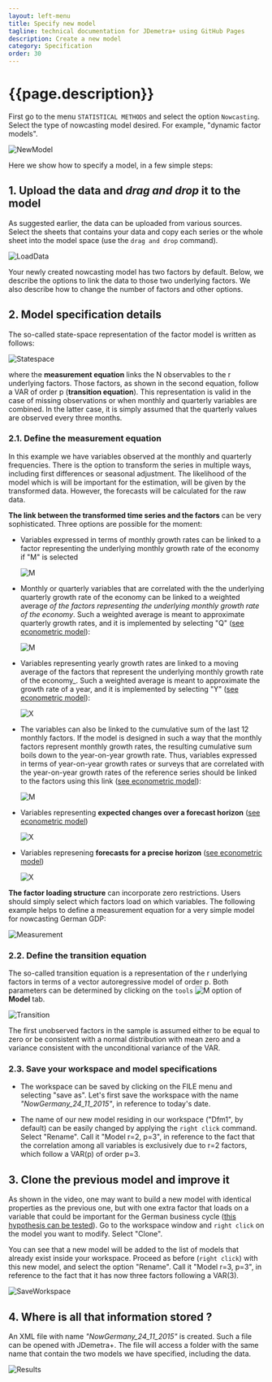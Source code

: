 ```yaml
---
layout: left-menu
title: Specify new model
tagline: technical documentation for JDemetra+ using GitHub Pages
description: Create a new model 
category: Specification
order: 30
---
```

# {{page.description}}

First go to the menu `STATISTICAL METHODS` and select the option `Nowcasting`. Select the type of nowcasting model desired. For example, "dynamic factor models".

![NewModel](https://github.com/nbbrd/jdemetra-nowcasting/wiki/images/CreateNewModel.gif)

Here we show how to specify a model, in a few simple steps:

## 1. Upload the data and _drag and drop_ it to the model

As suggested earlier, the data can be uploaded from various sources. Select the sheets that contains your data and copy each series or the whole sheet into the model space (use the `drag and drop` command).

![LoadData](https://github.com/nbbrd/jdemetra-nowcasting/wiki/images/LoadNewData.gif)

Your newly created nowcasting model has two factors by default. Below, we describe the options to link the data to those two underlying factors. We also describe how to change the number of factors and other options.

## 2. Model specification details
 
The so-called state-space representation of the factor model is written as follows:
 
![Statespace](https://github.com/nbbrd/jdemetra-nowcasting/wiki/images/statespace.png)
 
where the **measurement equation** links the N observables to the r underlying factors. Those factors, as shown in the second equation, follow a VAR of order p (**transition equation**). This representation is valid in the case of missing observations or when monthly and quarterly variables are combined. In the latter case, it is simply assumed that the quarterly values are observed every three months. 
 
### 2.1. Define the measurement equation
 
In this example we have variables observed at the monthly and quarterly frequencies. There is the option to transform the series in multiple ways, including first differences or seasonal adjustment. The likelihood of the model which is will be important for the estimation, will be given by the transformed data. However, the forecasts will be calculated for the raw data.
 
**The link between the transformed time series and the factors** can be very sophisticated. Three options are possible for the moment:
 
-   Variables expressed in terms of monthly growth rates can be linked to a factor representing the underlying monthly growth rate of the economy if "M" is selected
    
	![M](https://github.com/nbbrd/jdemetra-nowcasting/wiki/images/M.png) 
	
 
-   Monthly or quarterly variables that are correlated with the the underlying quarterly growth rate of the economy can be linked to a weighted average _of the factors representing the underlying monthly growth rate of the economy_. Such a weighted average is meant to approximate quarterly growth rates, and it is implemented by selecting "Q" ([see econometric model](https://palatej.github.io/pages/nowcast/Specify/econometric.html)):

	![M](https://github.com/nbbrd/jdemetra-nowcasting/wiki/images/Q.png)
 
-   Variables representing yearly growth rates are linked to a moving average of the factors that represent the underlying monthly growth rate of the economy_. Such a weighted average is meant to approximate the growth rate of a year, and it is implemented by selecting "Y" ([see econometric model](https://palatej.github.io/pages/nowcast/Specify/econometric.html)):

    ![X](https://palatej.github.io/pages/nowcast/Specify/images/Y.png)
	
-   The variables can also be linked to the cumulative sum of the last 12 monthly factors. If the model is designed in such a way that the monthly factors represent monthly growth rates, the resulting cumulative sum boils down to the year-on-year growth rate. Thus, variables expressed in terms of year-on-year growth rates or surveys that are correlated with the year-on-year growth rates of the reference series should be linked to the factors using this link ([see econometric model](https://palatej.github.io/pages/nowcast/Specify/econometric.html)):

	![M](https://github.com/nbbrd/jdemetra-nowcasting/wiki/images/YoY.png)
 
-   Variables representing **expected changes over a forecast horizon** ([see econometric model](https://palatej.github.io/pages/nowcast/Specify/econometric.html))

	![X](https://palatej.github.io/pages/nowcast/Specify/images/X.png)

-   Variables represening **forecasts for a precise horizon** ([see econometric model](https://palatej.github.io/pages/nowcast/Specify/econometric.html))

	![X](https://palatej.github.io/pages/nowcast/Specify/images/Sh.png)

	
**The factor loading structure** can incorporate zero restrictions. Users should simply select which factors load on which variables. The following example helps to define a measurement equation for a very simple model for nowcasting German GDP:

![Measurement](https://github.com/nbbrd/jdemetra-nowcasting/wiki/images/SpecifyMeasurement.gif) 
 
### 2.2. Define the transition equation
The so-called transition equation is a representation of the r underlying factors in terms of a vector autoregressive model of order p. Both parameters can be determined by clicking on the  `tools`  ![M](https://github.com/nbbrd/jdemetra-nowcasting/wiki/images/preferences-system_16x16.png)  option of **Model** tab.
 
![Transition](https://github.com/nbbrd/jdemetra-nowcasting/wiki/images/SpecifyTransition.gif) 

The first unobserved factors in the sample is assumed either to be equal to zero or be consistent with a normal distribution with mean zero and a variance consistent with the unconditional variance of the VAR. 
 
### 2.3. Save your workspace and model specifications
-   The workspace can be saved by clicking on the FILE menu and selecting "save as".  Let's first save the workspace with the name _"NowGermany_24_11_2015"_, in reference to today's date.
 
-   The name of our new model residing in our workspace ("Dfm1", by default) can be easily changed  by applying the `right click` command. Select "Rename". Call it "Model r=2, p=3", in reference to the fact that the correlation among all variables is exclusively due to r=2 factors, which follow a VAR(p) of order p=3.

## 3. Clone the previous model and improve it

As shown in the video, one may want to build a new model with identical properties as the previous one, but with one extra factor that loads on a variable that could be important for the German business cycle ([this hypothesis can be tested]()). Go to the workspace window and `right click` on the model you want to modify. Select "Clone". 
   
You can see that a new model will be added to the list of models that already exist inside your workspace. Proceed as before (`right click`) with this new model, and select the option "Rename". Call it "Model r=3, p=3", in reference to the fact that it has now three factors following a VAR(3). 

![SaveWorkspace](https://github.com/nbbrd/jdemetra-nowcasting/wiki/images/SaveWorkspace.gif) 

## 4. Where is all that information stored ?
An XML file with name _"NowGermany_24_11_2015"_ is created. Such a file can be opened with JDemetra+. The file will access a folder with the same name that contain the two models we have specified, including the data.

![Results](https://github.com/nbbrd/jdemetra-nowcasting/wiki/images/Results.png)